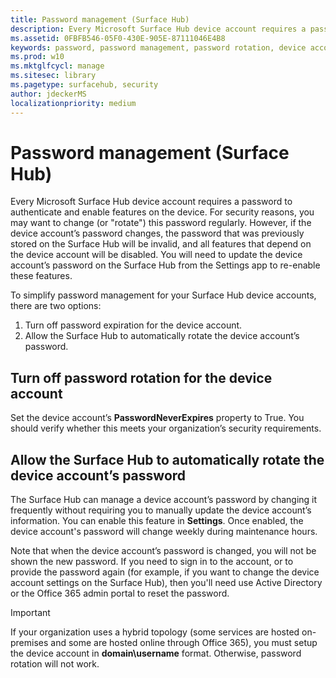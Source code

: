 ```yaml
---
title: Password management (Surface Hub)
description: Every Microsoft Surface Hub device account requires a password to authenticate and enable features on the device.
ms.assetid: 0FBFB546-05F0-430E-905E-87111046E4B8
keywords: password, password management, password rotation, device account
ms.prod: w10
ms.mktglfcycl: manage
ms.sitesec: library
ms.pagetype: surfacehub, security
author: jdeckerMS
localizationpriority: medium
---
```


# Password management (Surface Hub)

Every Microsoft Surface Hub device account requires a password to authenticate and enable features on the device. For security reasons, you may want to change (or "rotate") this password regularly. However, if the device account’s password changes, the password that was previously stored on the Surface Hub will be invalid, and all features that depend on the device account will be disabled. You will need to update the device account’s password on the Surface Hub from the Settings app to re-enable these features.

To simplify password management for your Surface Hub device accounts, there are two options:

1.  Turn off password expiration for the device account.
2.  Allow the Surface Hub to automatically rotate the device account’s password.


## Turn off password rotation for the device account

Set the device account’s **PasswordNeverExpires** property to True. You should verify whether this meets your organization’s security requirements.


## Allow the Surface Hub to automatically rotate the device account’s password

The Surface Hub can manage a device account’s password by changing it frequently without requiring you to manually update the device account’s information. You can enable this feature in **Settings**. Once enabled, the device account's password will change weekly during maintenance hours.

Note that when the device account’s password is changed, you will not be shown the new password. If you need to sign in to the account, or to provide the password again (for example, if you want to change the device account settings on the Surface Hub), then you'll need use Active Directory or the Office 365 admin portal to reset the password.

> [!IMPORTANT]
> If your organization uses a hybrid topology (some services are hosted on-premises and some are hosted online through Office 365), you must setup the device account in **domain\username** format. Otherwise, password rotation will not work.
